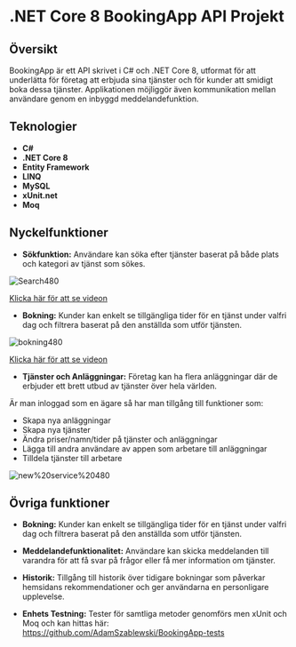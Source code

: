 # .NET Core 8 BookingApp API Projekt

## Översikt
BookingApp är ett API skrivet i C# och .NET Core 8, utformat för att underlätta för företag att erbjuda sina tjänster och för kunder att smidigt boka dessa tjänster. Applikationen möjliggör även kommunikation mellan användare genom en inbyggd meddelandefunktion.

## Teknologier
- **C#**
- **.NET Core 8**
- **Entity Framework**
- **LINQ**
- **MySQL**
- **xUnit.net**
- **Moq**

## Nyckelfunktioner
- **Sökfunktion:** Användare kan söka efter tjänster baserat på både plats och kategori av tjänst som sökes.


![Search480](https://github.com/AdamSzablewski/BookingApp/assets/114603622/d81acbd6-e63f-454b-8434-6f8d0542c1a3)


[Klicka här för att se videon](https://www.youtube.com/watch?v=DwFj8CUOouo)


- **Bokning:** Kunder kan enkelt se tillgängliga tider för en tjänst under valfri dag och filtrera baserat på den anställda som utför tjänsten.

![bokning480](https://github.com/AdamSzablewski/BookingApp/assets/114603622/793f6945-0bb5-42ce-8c59-e2a815af3d01)


[Klicka här för att se videon](https://www.youtube.com/watch?v=J6DY4IG1EOE)

- **Tjänster och Anläggningar:** Företag kan ha flera anläggningar där de erbjuder ett brett utbud av tjänster över hela världen. 

Är man inloggad som en ägare så har man tillgång till funktioner som:
 - Skapa nya anläggningar
 - Skapa nya tjänster
 - Ändra priser/namn/tider på tjänster och anläggningar
 - Lägga till andra användare av appen som arbetare till anläggningar
 - Tilldela tjänster till arbetare
 
![new%20service%20480](https://github.com/AdamSzablewski/BookingApp/assets/114603622/f95b49d2-d265-416c-bbee-9b21a553210e)


## Övriga funktioner
- **Bokning:** Kunder kan enkelt se tillgängliga tider för en tjänst under valfri dag och filtrera baserat på den anställda som utför tjänsten.

- **Meddelandefunktionalitet:** Användare kan skicka meddelanden till varandra för att få svar på frågor eller få mer information om tjänster.
- **Historik:** Tillgång till historik över tidigare bokningar som påverkar hemsidans rekommendationer och ger användarna en personligare upplevelse.
- **Enhets Testning:** Tester för samtliga metoder genomförs men xUnit och Moq och kan hittas här: https://github.com/AdamSzablewski/BookingApp-tests
